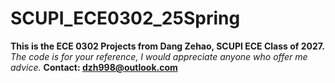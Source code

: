 # SCUPI_ECE0302_25Spring

**This is the ECE 0302 Projects from Dang Zehao, SCUPI ECE Class of 2027.**
*The code is for your reference, I would appreciate anyone who offer me advice.*
**Contact: dzh998@outlook.com**
